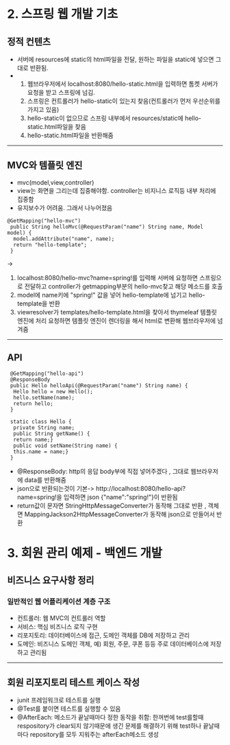 # 2. 스프링 웹 개발 기초


## 정적 컨텐츠
 - 서버에 resources에 static의 html파일을 전달, 원하는 파일을 static에 넣으면 그대로 반환됨.
 - 1. 웹브라우저에서 localhost:8080/hello-static.html을 입력하면 톰켓 서버가 요청을 받고 스프링에 넘김. 
   2. 스프링은 컨트롤러가 hello-static이 있는지 찾음(컨트롤러가 먼저 우선순위를 가지고 있음)
   3. hello-static이 없으므로 스프링 내부에서 resources/static에 hello-static.html파일을 찾음
   4. hello-static.html파일을 반환해줌

----------------------------------------------------

## MVC와 템플릿 엔진
- mvc(model,view,controller)
- view는 화면을 그리는데 집중해야함. controller는 비지니스 로직등 내부 처리에 집중함
- 유지보수가 어려움. 그래서 나누어졌음
```
@GetMapping("hello-mvc")
 public String helloMvc(@RequestParam("name") String name, Model model) {
  model.addAttribute("name", name);
  return "hello-template";
 }
```
->
1. localhost:8080/hello-mvc?name=spring!를 입력해 서버에 요청하면 스프링으로 전달하고 controller가    getmapping부분의 hello-mvc찾고 해당 메소드를 호출
2. model에 name키에 "spring!" 값을 넣어 hello-template에 넘기고 hello-template을 반환
3. viewresolver가 templates/hello-template.html을 찾아서 thymeleaf 템플릿 엔진에 처리 요청하면 템플릿 엔진이 렌더링을 해서 html로 변환해 웹브라우저에 넘겨줌  


----------------------------------------------------

## API

```
 @GetMapping("hello-api")
 @ResponseBody
 public Hello helloApi(@RequestParam("name") String name) {
  Hello hello = new Hello();
  hello.setName(name);
  return hello;
 }

 static class Hello {
  private String name;
  public String getName() {
  return name;}
  public void setName(String name) {
  this.name = name;}
 }

```
- @ResponseBody: http의 응답 body부에 직접 넣어주겠다 , 그대로 웹브라우저에 data를 반환해줌 
- json으로 반환되는것이 기본-> http://localhost:8080/hello-api?name=spring!을 입력하면 json {"name":"spring!"}이 반환됨
- return값이 문자면 StringHttpMessageConverter가 동작해  그대로 반환 , 객체면 MappingJackson2HttpMessageConverter가 동작해 json으로 만들어서 반환 




# 3. 회원 관리 예제 - 백엔드 개발

## 비즈니스 요구사항 정리

### 일반적인 웹 어플리케이션 계층 구조
- 컨트롤러: 웹 MVC의 컨트롤러 역할
- 서비스: 핵심 비즈니스 로직 구현
- 리포지토리: 데이터베이스에 접근, 도메인 객체를 DB에 저장하고 관리
- 도메인: 비즈니스 도메인 객체, 예) 회원, 주문, 쿠폰 등등 주로 데이터베이스에 저장하고 관리됨

----------------------------------------------------

## 회원 리포지토리 테스트 케이스 작성
- junit 프레임워크로 테스트를 실행
- @Test를 붙이면 테스트를 실행할 수 있음
- @AfterEach: 메소드가 끝날때마다 정한 동작을 취함: 한꺼번에 test를할때 respository가 clear되지 않기때문에 생긴 문제를 해결하기 위해 test하나 끝날때마다 repository를 모두 지워주는 afterEach메소드 생성


